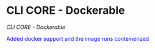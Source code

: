 # CLI CORE - Dockerable
_CLI CORE - Dockerable_

<span style="color:blue">Added docker support and the image runs conteinerized</span>
